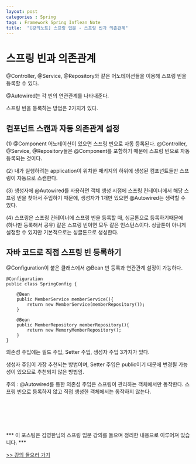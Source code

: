 ```yaml
---
layout: post
categories : Spring
tags : Framework Spring Inflean Note
title:  "[강의노트] 스프링 입문 - 스프링 빈과 의존관계"
---
```


# 스프링 빈과 의존관계 
@Controller, @Service, @Repository와 같은 어노테이션들을 이용해 스프링 빈을 등록할 수 있다. 

@Autowired는 각 빈의 연관관계를 나타내준다.

스프링 빈을 등록하는 방법은 2가지가 있다.

## 컴포넌트 스캔과 자동 의존관계 설정
(1) @Component 어노테이션이 있으면 스프링 빈으로 자동 등록된다. @Controller, @Service, @Repository들은 @Component를 포함하기 때문에 스프링 빈으로 자동 등록되는 것이다. 

(2) 내가 실행하려는 application이 위치한 패키지의 하위에 생성된 컴포넌트들만 스프링이 자동으로 스캔한다. 

(3) 생성자에 @Autowired를 사용하면 객체 생성 시점에 스프링 컨테이너에서 해당 스프링 빈을 찾아서 주입하기 때문에, 생성자가 1개만 있으면 @Autowired는 생략할 수 있다. 

(4) 스프링은 스프링 컨테이너에 스프링 빈을 등록할 때, 싱글톤으로 등록하기때문에 (하나만 등록해서 공유) 같은 스프링 빈이면 모두 같은 인스턴스이다. 싱글톤이 아니게 설정할 수 있지만 기본적으로는 싱글톤으로 생성한다. 


## 자바 코드로 직접 스프링 빈 등록하기
@Configuration이 붙은 클래스에서 @Bean 빈 등록과 연관관계 설정이 가능하다. 

~~~~
@Configuration
public class SpringConfig {

    @Bean
    public MemberService memberService(){
        return new MemberService(memberRepository());
    }

    @Bean
    public MemberRepository memberRepository(){
        return new MemoryMemberRepository();
    }
}
~~~~

의존성 주입에는 필드 주입, Setter 주입, 생성자 주입 3가지가 있다. 

생성자 주입이 가장 추천되는 방법이며, Setter 주입은 public이기 때문에 변경될 가능성이 있으므로 추천되지 않은 방법임. 

주의 : @Autowired를 통한 의존성 주입은 스프링이 관리하는 객체에서만 동작한다. 스프링 빈으로 등록하지 않고 직접 생성한 객체에서는 동작하지 않는다. 


<br>
<br>
<br>
<br>
<br>
*** 이 포스팅은 김영한님의 스프링 입문 강의를 들으며 정리한 내용으로 이루어져 있습니다. ***

[>> 강의 들으러 가기](https://inf.run/g2VX)
